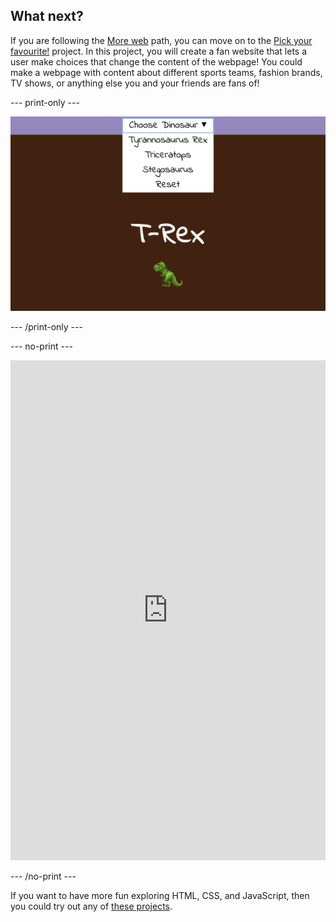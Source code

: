## What next?

If you are following the [More web](https://projects.raspberrypi.org/en/pathways/more-web) path, you can move on to the [Pick your favourite!](https://projects.raspberrypi.org/en/projects/pick-your-favourite) project. In this project, you will create a fan website that lets a user make choices that change the content of the webpage! You could make a webpage with content about different sports teams, fashion brands, TV shows, or anything else you and your friends are fans of!

\--- print-only ---

![An example of a 'Pick your favourite!' project - a drop-down list at the top of the page shows a choice of dinosaurs. T-rex is selected and an emoji of a T-rex is shown on screen.](images/pick-your-favourite-dino.png)

\--- /print-only ---

\--- no-print ---

<iframe src="https://editor.raspberrypi.org/en/embed/viewer/pick-your-favourite-dinosaur" width="100%" height="800" frameborder="0" marginwidth="0" marginheight="0" allowfullscreen> </iframe>

\--- /no-print ---

If you want to have more fun exploring HTML, CSS, and JavaScript, then you could try out any of [these projects](https://projects.raspberrypi.org/en/projects?software%5B%5D=html-css-javascript).
